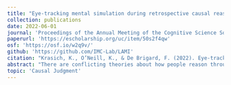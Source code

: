 ```yaml
---
title: "Eye-tracking mental simulation during retrospective causal reasoning"
collection: publications
date: 2022-06-01
journal: 'Proceedings of the Annual Meeting of the Cognitive Science Society'
paperurl: 'https://escholarship.org/uc/item/50s2f4qw'
osf: 'https://osf.io/w2q9v/'
github: 'https://github.com/IMC-Lab/LAMI'
citation: "Krasich, K., O’Neill, K., & De Brigard, F. (2022). Eye-tracking mental simulation during retrospective causal reasoning. In Proceedings of the Annual Meeting of the Cognitive Science Society."
abstract: "There are conflicting theories about how people reason through cause and effect. A key distinction between two prominent accounts pertains to whether, in judging an event’s causal relevance, people preferentially consider what actually happened (as predicted by process theories) or whether they also consider what could have happened under different conditions (as predicted by counterfactual theories). Toward adjudicating between these theories, the current work used eye tracking and Gaussian Process modeling to investigate how people form causal judgments retrospectively and in the absence of ongoing visual input. Participants played a virtual ball-shooting game: after choosing to move left or right, they encoded a video of the actual outcome and then were prompted to mentally simulate either (a) what actually happened, (b) what could have happened, or (c) what caused the outcome to happen while looking at a blank screen. During causal judgment, we found evidence that participants visually mentally simulated counterfactual possibilities: they moved their eyes in similar patterns as when they imagined a counterfactual alternative. Altogether, these results favor counterfactual theories of causal reasoning, demonstrate how visual mental simulation can support this reasoning, and provide a novel methodological approach for using eye movements to investigate causal reasoning and counterfactual thinking more broadly."
topic: 'Causal Judgment'
---
```


